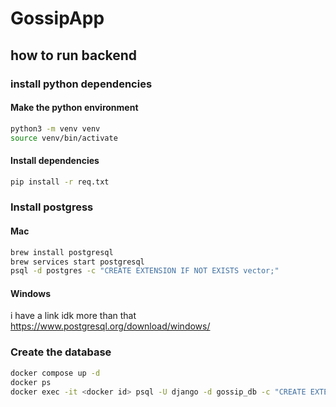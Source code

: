 # GossipApp

## how to run backend
### install python dependencies
#### Make the python environment
```bash
python3 -m venv venv
source venv/bin/activate
```

#### Install dependencies
```bash
pip install -r req.txt
```

### Install postgress
#### Mac
```bash
brew install postgresql
brew services start postgresql
psql -d postgres -c "CREATE EXTENSION IF NOT EXISTS vector;"
```
#### Windows
i have a link idk more than that https://www.postgresql.org/download/windows/

### Create the database
```bash
docker compose up -d
docker ps
docker exec -it <docker id> psql -U django -d gossip_db -c "CREATE EXTENSION IF NOT EXISTS vector;"
```


